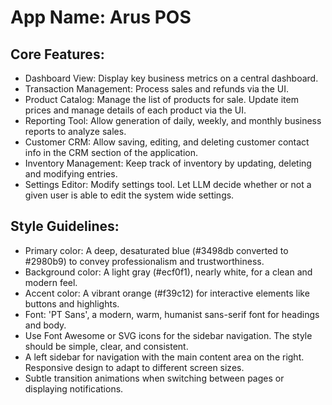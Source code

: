 # **App Name**: Arus POS

## Core Features:

- Dashboard View: Display key business metrics on a central dashboard.
- Transaction Management: Process sales and refunds via the UI.
- Product Catalog: Manage the list of products for sale. Update item prices and manage details of each product via the UI.
- Reporting Tool: Allow generation of daily, weekly, and monthly business reports to analyze sales.
- Customer CRM: Allow saving, editing, and deleting customer contact info in the CRM section of the application.
- Inventory Management: Keep track of inventory by updating, deleting and modifying entries.
- Settings Editor: Modify settings tool. Let LLM decide whether or not a given user is able to edit the system wide settings.

## Style Guidelines:

- Primary color: A deep, desaturated blue (#3498db converted to #2980b9) to convey professionalism and trustworthiness.
- Background color: A light gray (#ecf0f1), nearly white, for a clean and modern feel.
- Accent color: A vibrant orange (#f39c12) for interactive elements like buttons and highlights.
- Font: 'PT Sans', a modern, warm, humanist sans-serif font for headings and body.
- Use Font Awesome or SVG icons for the sidebar navigation. The style should be simple, clear, and consistent.
- A left sidebar for navigation with the main content area on the right. Responsive design to adapt to different screen sizes.
- Subtle transition animations when switching between pages or displaying notifications.